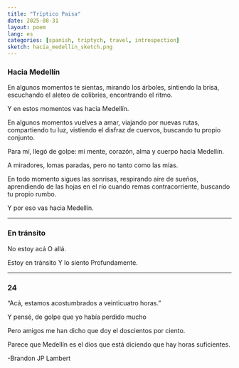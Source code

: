 ```yaml
---
title: "Tríptico Paisa"
date: 2025-08-31
layout: poem
lang: es
categories: [spanish, triptych, travel, introspection]
sketch: hacia_medellin_sketch.png
---
```


### Hacia Medellín

En algunos momentos te sientas,
mirando los árboles,
sintiendo la brisa,
escuchando el aleteo de colibríes,
encontrando el ritmo.

Y en estos momentos vas
hacia Medellín.

En algunos momentos vuelves a amar,
viajando por nuevas rutas,
compartiendo tu luz,
vistiendo el disfraz de cuervos,
buscando tu propio conjunto.

Para mí, llegó de golpe:
mi mente, corazón, alma y cuerpo
hacia Medellín.

A miradores, lomas paradas,
pero no tanto como las mías.

En todo momento sigues las sonrisas,
respirando aire de sueños,
aprendiendo de las hojas en el río
cuando remas contracorriente,
buscando tu propio rumbo.

Y por eso vas
hacia Medellín.

---

### En tránsito

No estoy acá
O allá.

Estoy en tránsito
Y lo siento
Profundamente.

---

### 24

“Acá, estamos acostumbrados
a veinticuatro horas.”

Y pensé, de golpe
que yo había perdido mucho

Pero amigos me han dicho
que doy el doscientos por ciento.

Parece que Medellín
es el dios que está diciendo
que hay horas
suficientes.

 -Brandon JP Lambert